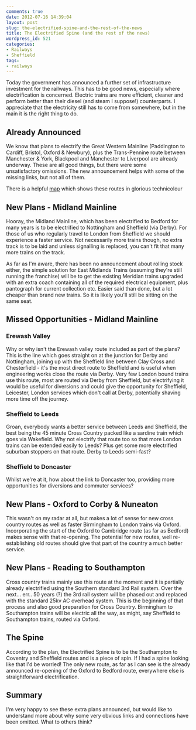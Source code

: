 ```yaml
---
comments: true
date: 2012-07-16 14:39:04
layout: post
slug: the-electrified-spine-and-the-rest-of-the-news
title: The Electrified Spine (and the rest of the news)
wordpress_id: 521
categories:
- Railways
- Sheffield
tags:
- railways
---
```


Today the government has announced a further set of infrastructure investment for the railways. This has to be good news, especially where electrification is concerned. Electric trains are more efficient, cleaner and perform better than their diesel (and steam I suppose!) counterparts. I appreciate that the electricity still has to come from somewhere, but in the main it is the right thing to do.


## Already Announced


We know that plans to electrify the Great Western Mainline (Paddington to Cardiff, Bristol, Oxford & Newbury), plus the Trans-Pennine route between Manchester & York, Blackpool and Manchester to Liverpool are already underway. These are all good things, but there were some unsatisfactory omissions. The new announcement helps with some of the missing links, but not all of them.

There is a helpful [map](http://assets.dft.gov.uk/publications/hlos-2012/map-hlos-electrification.pdf) which shows these routes in glorious technicolour


## New Plans - Midland Mainline


Hooray, the Midland Mainline, which has been electrified to Bedford for many years is to be electrified to Nottingham and Sheffield (via Derby). For those of us who regularly travel to London from Sheffield we should experience a faster service. Not necessarily more trains though, no extra track is to be laid and unless signalling is replaced, you can't fit that many more trains on the track.

As far as I'm aware, there has been no announcement about rolling stock either, the simple solution for East Midlands Trains (assuming they're still running the franchise) will be to get the existing Meridian trains upgraded with an extra coach containing all of the required electrical equipment, plus pantograph for current collection etc. Easier said than done, but a lot cheaper than brand new trains. So it is likely you'll still be sitting on the same seat.


## Missed Opportunities - Midland Mainline




### Erewash Valley


Why or why isn't the Erewash valley route included as part of the plans? This is the line which goes straight on at the junction for Derby and Nottingham, joining up with the Sheffield line between Clay Cross and Chesterfield - it's the most direct route to Sheffield and is useful when engineering works close the route via Derby. Very few London bound trains use this route, most are routed via Derby from Sheffield, but electrifying it would be useful for diversions and could give the opportunity for Sheffield, Leicester, London services which don't call at Derby, potentially shaving more time off the journey.


### Sheffield to Leeds


Groan, everybody wants a better service between Leeds and Sheffield, the best being the 45 minute Cross Country packed like a sardine train which goes via Wakefield. Why not electrify that route too so that more London trains can be extended easily to Leeds? Plus get some more electrified suburban stoppers on that route. Derby to Leeds semi-fast?


### Sheffield to Doncaster


Whilst we're at it, how about the link to Doncaster too, providing more opportunities for diversions and commuter services?


## New Plans - Oxford to Corby & Nuneaton


This wasn't on my radar at all, but makes a lot of sense for new cross country routes as well as faster Birmingham to London trains via Oxford. Incorporating the start of the Oxford to Cambridge route (as far as Bedford) makes sense with that re-opening. The potential for new routes, well re-establishing old routes should give that part of the country a much better service.


## New Plans - Reading to Southampton


Cross country trains mainly use this route at the moment and it is partially already electrified using the Southern standard 3rd Rail system. Over the next... err.. 50 years (?) the 3rd rail system will be phased out and replaced with the standard 25kv AC overhead system. This is the beginning of that process and also good preparation for Cross Country. Birmingham to Southampton trains will be electric all the way, as might, say Sheffield to Southampton trains, routed via Oxford.


## The Spine


According to the plan, the Electrified Spine is to be the Southampton to Coventry and Sheffield routes and is a piece of spin. If I had a spine looking like that I'd be worried! The only new route, as far as I can see is the already announced re-opening of the Oxford to Bedford route, everywhere else is straightforward electrification.


## Summary


I'm very happy to see these extra plans announced, but would like to understand more about why some very obvious links and connections have been omitted. What to others think?
